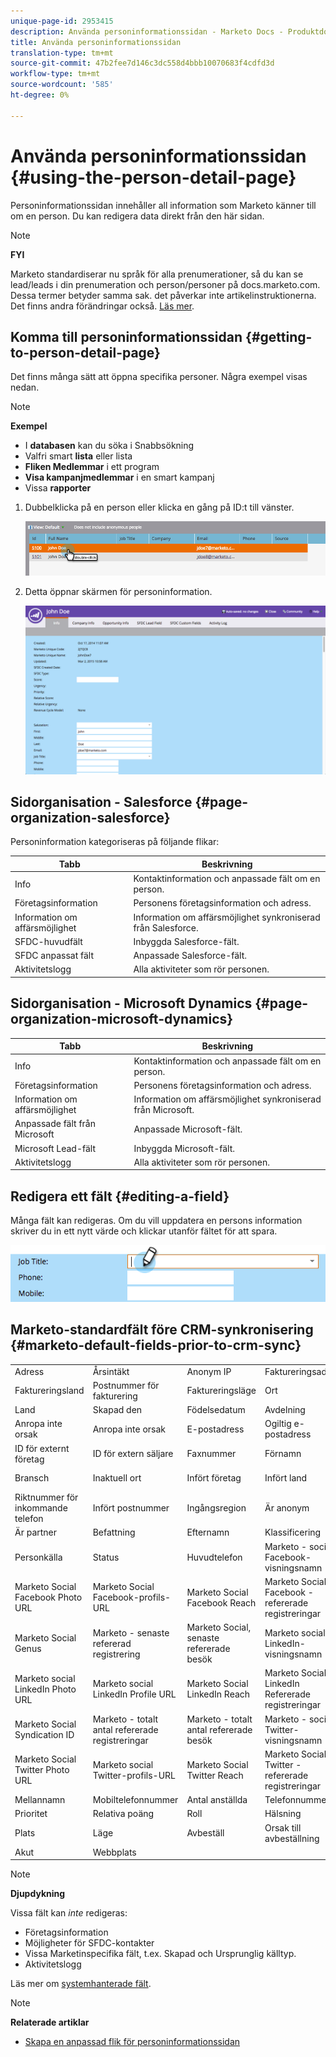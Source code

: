 ```yaml
---
unique-page-id: 2953415
description: Använda personinformationssidan - Marketo Docs - Produktdokumentation
title: Använda personinformationssidan
translation-type: tm+mt
source-git-commit: 47b2fee7d146c3dc558d4bbb10070683f4cdfd3d
workflow-type: tm+mt
source-wordcount: '585'
ht-degree: 0%

---
```



# Använda personinformationssidan {#using-the-person-detail-page}

Personinformationssidan innehåller all information som Marketo känner till om en person. Du kan redigera data direkt från den här sidan.

>[!NOTE]
>
>**FYI**
>
>Marketo standardiserar nu språk för alla prenumerationer, så du kan se lead/leads i din prenumeration och person/personer på docs.marketo.com. Dessa termer betyder samma sak. det påverkar inte artikelinstruktionerna. Det finns andra förändringar också. [Läs mer](http://docs.marketo.com/display/DOCS/Updates+to+Marketo+Terminology).

## Komma till personinformationssidan {#getting-to-person-detail-page}

Det finns många sätt att öppna specifika personer. Några exempel visas nedan.

>[!NOTE]
>
>**Exempel**
>
>* I **databasen** kan du söka i Snabbsökning
>* Valfri smart **lista** eller lista
>* **Fliken Medlemmar** i ett program
>* **Visa kampanjmedlemmar** i en smart kampanj
>* Vissa **rapporter**

>



1. Dubbelklicka på en person eller klicka en gång på ID:t till vänster.

   ![](assets/one-1.png)

1. Detta öppnar skärmen för personinformation.

   ![](assets/two-5.png)

## Sidorganisation - Salesforce {#page-organization-salesforce}

Personinformation kategoriseras på följande flikar:

| Tabb | Beskrivning |
|---|---|
| Info | Kontaktinformation och anpassade fält om en person. |
| Företagsinformation | Personens företagsinformation och adress. |
| Information om affärsmöjlighet | Information om affärsmöjlighet synkroniserad från Salesforce. |
| SFDC-huvudfält | Inbyggda Salesforce-fält. |
| SFDC anpassat fält | Anpassade Salesforce-fält. |
| Aktivitetslogg | Alla aktiviteter som rör personen. |

## Sidorganisation - Microsoft Dynamics {#page-organization-microsoft-dynamics}

| Tabb | Beskrivning |
|---|---|
| Info | Kontaktinformation och anpassade fält om en person. |
| Företagsinformation | Personens företagsinformation och adress. |
| Information om affärsmöjlighet | Information om affärsmöjlighet synkroniserad från Microsoft. |
| Anpassade fält från Microsoft | Anpassade Microsoft-fält. |
| Microsoft Lead-fält | Inbyggda Microsoft-fält. |
| Aktivitetslogg | Alla aktiviteter som rör personen. |

## Redigera ett fält {#editing-a-field}

Många fält kan redigeras. Om du vill uppdatera en persons information skriver du in ett nytt värde och klickar utanför fältet för att spara.

![](assets/image2015-2-27-11-3a14-3a2.png)

## Marketo-standardfält före CRM-synkronisering {#marketo-default-fields-prior-to-crm-sync}

|  |  |  |  |  |
|---|---|---|---|---|
| Adress | Årsintäkt | Anonym IP | Faktureringsadress | Faktureringsort |
| Faktureringsland | Postnummer för fakturering | Faktureringsläge | Ort | Företag |
| Land | Skapad den | Födelsedatum | Avdelning | Ring inte |
| Anropa inte orsak | Anropa inte orsak | E-postadress | Ogiltig e-postadress | Ogiltig e-postorsak |
| ID för externt företag | ID för extern säljare | Faxnummer | Förnamn | Fullständigt namn |
| Bransch | Inaktuell ort | Infört företag | Infört land | Ingående metropolitområde |
| Riktnummer för inkommande telefon | Infört postnummer | Ingångsregion | Är anonym | Är kund |
| Är partner | Befattning | Efternamn | Klassificering | Poäng |
| Personkälla | Status | Huvudtelefon | Marketo - socialt Facebook-visningsnamn | Marketo Social Facebook-ID |
| Marketo Social Facebook Photo URL | Marketo Social Facebook-profils-URL | Marketo Social Facebook Reach | Marketo Social Facebook - refererade registreringar | Marketo Social Facebook Refererade besök |
| Marketo Social Genus | Marketo - senaste refererad registrering | Marketo Social, senaste refererade besök | Marketo socialt LinkedIn-visningsnamn | Marketo social LinkedIn-ID |
| Marketo social LinkedIn Photo URL | Marketo social LinkedIn Profile URL | Marketo Social LinkedIn Reach | Marketo Social LinkedIn Refererade registreringar | Marketo social LinkedIn refererade besök |
| Marketo Social Syndication ID | Marketo - totalt antal refererade registreringar | Marketo - totalt antal refererade besök | Marketo - socialt Twitter-visningsnamn | Marketo Social Twitter-ID |
| Marketo Social Twitter Photo URL | Marketo social Twitter-profils-URL | Marketo Social Twitter Reach | Marketo Social Twitter - refererade registreringar | Marketo Social Twitter refererade besök |
| Mellannamn | Mobiltelefonnummer | Antal anställda | Telefonnummer | Postnummer |
| Prioritet | Relativa poäng | Roll | Hälsning | SIC-kod |
| Plats | Läge | Avbeställ | Orsak till avbeställning | Uppdaterat den |
| Akut | Webbplats |  |  |  |

>[!NOTE]
>
>**Djupdykning**
>
>Vissa fält kan *inte* redigeras:
>
>* Företagsinformation
>* Möjligheter för SFDC-kontakter
>* Vissa Marketinspecifika fält, t.ex. Skapad och Ursprunglig källtyp.
>* Aktivitetslogg

>
>
Läs mer om [systemhanterade fält](../../../../product-docs/administration/field-management/understanding-system-managed-fields.md).

>[!NOTE]
>
>**Relaterade artiklar**
>
>* [Skapa en anpassad flik för personinformationssidan](../../../../product-docs/administration/settings/creating-a-custom-tab-for-the-person-detail-page.md)

>



